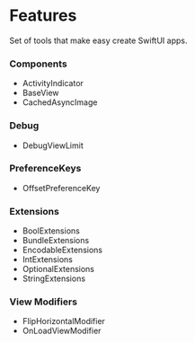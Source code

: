 # Features
Set of tools that make easy create SwiftUI apps.
### Components
* ActivityIndicator
* BaseView
* CachedAsyncImage
### Debug
* DebugViewLimit
### PreferenceKeys
* OffsetPreferenceKey
### Extensions
*  BoolExtensions
*  BundleExtensions
*  EncodableExtensions
*  IntExtensions
*  OptionalExtensions
*  StringExtensions
### View Modifiers
* FlipHorizontalModifier
* OnLoadViewModifier
